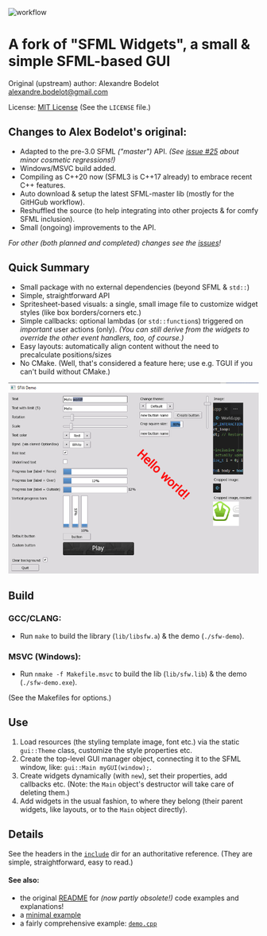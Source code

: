 ![workflow](https://github.com/xparq/sfw/actions/workflows/ci.yml/badge.svg)

A fork of "SFML Widgets", a small & simple SFML-based GUI
=========================================================

Original (upstream) author: Alexandre Bodelot <alexandre.bodelot@gmail.com>

License: [MIT License](http://opensource.org/licenses/MIT) (See the `LICENSE` file.)

## Changes to Alex Bodelot's original:

- Adapted to the pre-3.0 SFML _("master")_ API. _(See [issue #25](https://github.com/xparq/sfw/issues/25) about minor cosmetic regressions!)_
- Windows/MSVC build added.
- Compiling as C++20 now (SFML3 is C++17 already) to embrace recent C++ features.
- Auto download & setup the latest SFML-master lib (mostly for the GitHGub workflow).
- Reshuffled the source (to help integrating into other projects & for comfy SFML inclusion).
- Small (ongoing) improvements to the API.

_For other (both planned and completed) changes see the [issues](https://github.com/xparq/sfw/issues)!_

## Quick Summary

- Small package with no external dependencies (beyond SFML & `std::`)
- Simple, straightforward API
- Spritesheet-based visuals: a single, small image file to customize widget styles (like box borders/corners etc.)
- Simple callbacks: optional lambdas (or `std::function`s) triggered on _important_ user actions (only).
  _(You can still derive from the widgets to override the other event handlers, too, of course.)_
- Easy layouts: automatically align content without the need to precalculate positions/sizes
- No CMake. (Well, that's considered a feature here; use e.g. TGUI if you can't build without CMake.)


![screenshot](doc/demo-screenshot.png)


## Build

### GCC/CLANG:

- Run `make` to build the library (`lib/libsfw.a`) & the demo (`./sfw-demo`).

### MSVC (Windows):

- Run `nmake -f Makefile.msvc` to build the lib (`lib/sfw.lib`) & the demo (`./sfw-demo.exe`).

(See the Makefiles for options.)


## Use

1. Load resources (the styling template image, font etc.) via the static `gui::Theme` class,
   customize the style properties etc.
2. Create the top-level GUI manager object, connecting it to the SFML window, like: `gui::Main myGUI(window);`.
3. Create widgets dynamically (with `new`), set their properties, add callbacks etc.
   (Note: the `Main` object's destructor will take care of deleting them.)
4. Add widgets in the usual fashion, to where they belong (their parent widgets, like layouts,
   or to the `Main` object directly).


## Details

See the headers in the [`include`](include/sfw) dir for an authoritative reference.
(They are simple, straightforward, easy to read.)

#### See also:

* the original [README](https://github.com/abodelot/sfml-widgets/blob/master/README.md) for _(now partly obsolete!)_ code examples and explanations!
* a [minimal example](doc/minimal_example.cpp)
* a fairly comprehensive example: [`demo.cpp`](src/demo.cpp)
